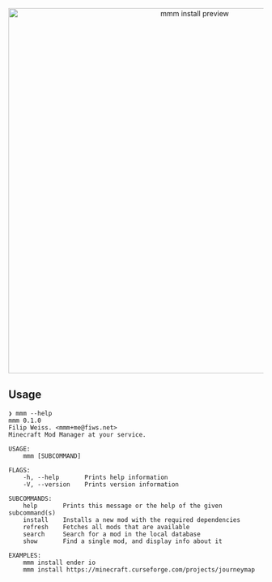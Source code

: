 <p align="center">
  <img width="720" src="https://i.imgur.com/Z9ctRZH.gif" alt="mmm install preview" />
</p>


## Usage

```
❯ mmm --help
mmm 0.1.0
Filip Weiss. <mmm+me@fiws.net>
Minecraft Mod Manager at your service.

USAGE:
    mmm [SUBCOMMAND]

FLAGS:
    -h, --help       Prints help information
    -V, --version    Prints version information

SUBCOMMANDS:
    help       Prints this message or the help of the given subcommand(s)
    install    Installs a new mod with the required dependencies
    refresh    Fetches all mods that are available
    search     Search for a mod in the local database
    show       Find a single mod, and display info about it

EXAMPLES:
    mmm install ender io
    mmm install https://minecraft.curseforge.com/projects/journeymap
```
